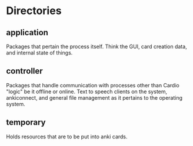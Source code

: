 # Directories

## application
Packages that pertain the process itself. Think the GUI, card creation data, and internal state of things.

## controller 
Packages that handle communication with processes other than Cardio "logic" be it offline or online. Text to speech clients on the system, ankiconnect, and general file management as it pertains to the operating system. 

## temporary
Holds resources that are to be put into anki cards.
